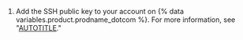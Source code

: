 1. Add the SSH public key to your account on {% data variables.product.prodname_dotcom %}. For more information, see "[AUTOTITLE](/authentication/connecting-to-github-with-ssh/adding-a-new-ssh-key-to-your-github-account)."